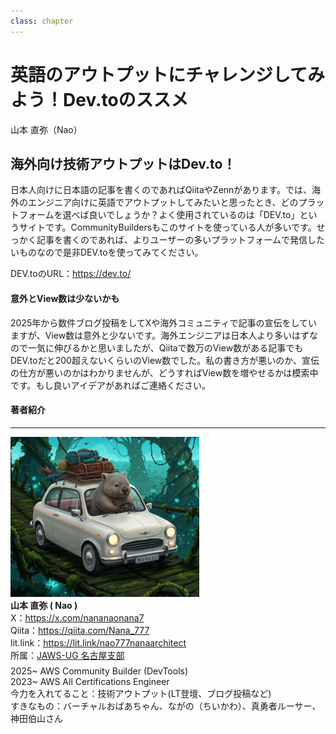 ```yaml
---
class: chapter
---
```


# 英語のアウトプットにチャレンジしてみよう！Dev.toのススメ

<div class="flush-right">
山本 直弥（Nao）
</div>


## 海外向け技術アウトプットはDev.to！
日本人向けに日本語の記事を書くのであればQiitaやZennがあります。では、海外のエンジニア向けに英語でアウトプットしてみたいと思ったとき、どのプラットフォームを選べば良いでしょうか？よく使用されているのは「DEV.to」というサイトです。CommunityBuildersもこのサイトを使っている人が多いです。せっかく記事を書くのであれば、よりユーザーの多いプラットフォームで発信したいものなので是非DEV.toを使ってみてください。

DEV.toのURL：https://dev.to/

#### 意外とView数は少ないかも
2025年から数件ブログ投稿をしてXや海外コミュニティで記事の宣伝をしていますが、View数は意外と少ないです。海外エンジニアは日本人より多いはずなので一気に伸びるかと思いましたが、Qiitaで数万のView数がある記事でもDEV.toだと200超えないくらいのView数でした。私の書き方が悪いのか、宣伝の仕方が悪いのかはわかりませんが、どうすればView数を増やせるかは模索中です。もし良いアイデアがあればご連絡ください。  

#### 著者紹介

---

<div class="author-profile">
    <img src="images/naosan.jpg" width="60%">
    <div>
        <div>
            <b>山本 直弥 ( Nao )</b></br> 
            X：<a href="https://x.com/nananaonana7">https://x.com/nananaonana7</a></br> 
            Qiita：<a href="https://qiita.com/Nana_777">https://qiita.com/Nana_777</a></br> 
            lit.link：<a href="https://qiita.com/Nana_777">https://lit.link/nao777nanaarchitect</a></br> 
            所属：<a href="https://jawsug-nagoya.connpass.com/">JAWS-UG 名古屋支部</a>
        </div>
    </div>
</div>
<p style="margin-top: 0.5em; margin-bottom: 2em;">
2025~ AWS Community Builder (DevTools) </br> 
2023~ AWS All Certifications Engineer </br> 
今力を入れてること：技術アウトプット(LT登壇、ブログ投稿など) </br> 
すきなもの：バーチャルおばあちゃん、ながの（ちいかわ）、真勇者ルーサー、神田伯山さん </br> 
</p>
